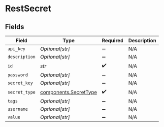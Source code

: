 # RestSecret


## Fields

| Field                                                          | Type                                                           | Required                                                       | Description                                                    |
| -------------------------------------------------------------- | -------------------------------------------------------------- | -------------------------------------------------------------- | -------------------------------------------------------------- |
| `api_key`                                                      | *Optional[str]*                                                | :heavy_minus_sign:                                             | N/A                                                            |
| `description`                                                  | *Optional[str]*                                                | :heavy_minus_sign:                                             | N/A                                                            |
| `id`                                                           | *str*                                                          | :heavy_check_mark:                                             | N/A                                                            |
| `password`                                                     | *Optional[str]*                                                | :heavy_minus_sign:                                             | N/A                                                            |
| `secret_key`                                                   | *Optional[str]*                                                | :heavy_minus_sign:                                             | N/A                                                            |
| `secret_type`                                                  | [components.SecretType](../../models/components/secrettype.md) | :heavy_check_mark:                                             | N/A                                                            |
| `tags`                                                         | *Optional[str]*                                                | :heavy_minus_sign:                                             | N/A                                                            |
| `username`                                                     | *Optional[str]*                                                | :heavy_minus_sign:                                             | N/A                                                            |
| `value`                                                        | *Optional[str]*                                                | :heavy_minus_sign:                                             | N/A                                                            |